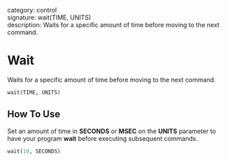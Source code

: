 category: control  
signature: wait(TIME, UNITS)  
description: Waits for a specific amount of time before moving to the next command.

# Wait

Waits for a specific amount of time before moving to the next command.

```python
wait(TIME, UNITS)
```

## How To Use

Set an amount of time in **SECONDS** or **MSEC** on the **UNITS** parameter to have your program **wait** before executing subsequent commands.

```python
wait(10, SECONDS)
```

<advanced>
</advanced>